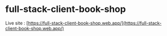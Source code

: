 # full-stack-client-book-shop

Live site : [https://full-stack-client-book-shop.web.app/](https://full-stack-client-book-shop.web.app/)
